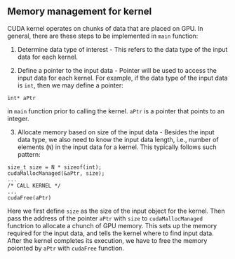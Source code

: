 ## Memory management for kernel
CUDA kernel operates on chunks of data that are placed on GPU. In general, there are these steps to be implemented in `main` function:

1. Determine data type of interest - This refers to the data type of the input data for each kernel.

2. Define a pointer to the input data - Pointer will be used to access the input data for each kernel. For example, if the data type of the input data is `int`, then we may define a pointer:

```
int* aPtr
```

in `main` function prior to calling the kernel. `aPtr` is a pointer that points to an integer.

3. Allocate memory based on size of the input data - Besides the input data type, we also need to know the input data length, i.e., number of elements (`N`) in the input data for a kernel. This typically follows such pattern:

```
size_t size = N * sizeof(int);
cudaMallocManaged(&aPtr, size);
...
/* CALL KERNEL */
...
cudaFree(aPtr)
```

Here we first define `size` as the size of the input object for the kernel. Then pass the address of the pointer `aPtr` with `size` to `cudaMallocManaged` functrion to allocate a chunch of GPU memory. This sets up the memory required for the input data, and tells the kernel where to find input data. After the kernel completes its execution, we have to free the memory poionted by `aPtr` with `cudaFree` function.

